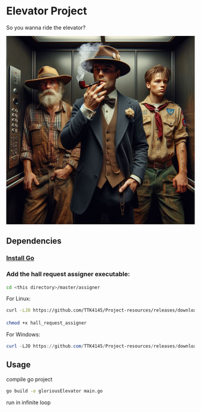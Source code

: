 # Elevator Project

So you wanna ride the elevator?

![The glorious elevator](elevator.jpg)

## Dependencies

### [Install Go](https://go.dev/doc/install)

### Add the hall request assigner executable:

```bash
cd <this directory>/master/assigner
```
For Linux:
```bash
curl -LJO https://github.com/TTK4145/Project-resources/releases/download/v1.1.1/hall_request_assigner

chmod +x hall_request_assigner
```
For Windows:
```powershell
curl -LJO https://github.com/TTK4145/Project-resources/releases/download/v1.1.1/hall_request_assigner.exe
```

## Usage
compile go project

```bash
go build -o gloriousElevator main.go
```

run in infinite loop